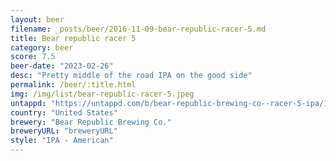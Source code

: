 ```yaml
---
layout: beer
filename: _posts/beer/2016-11-09-bear-republic-racer-5.md
title: Bear republic racer 5
category: beer
score: 7.5
beer-date: "2023-02-26"
desc: "Pretty middle of the road IPA on the good side"
permalink: /beer/:title.html
img: /img/list/bear-republic-racer-5.jpeg
untappd: "https://untappd.com/b/bear-republic-brewing-co--racer-5-ipa/1553"
country: "United States"
brewery: "Bear Republic Brewing Co."
breweryURL: "breweryURL"
style: "IPA - American"
---
```

